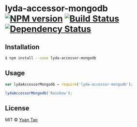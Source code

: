 # lyda-accessor-mongodb [![NPM version][npm-image]][npm-url] [![Build Status][travis-image]][travis-url] [![Dependency Status][daviddm-image]][daviddm-url]
> 

## Installation

```sh
$ npm install --save lyda-accessor-mongodb
```

## Usage

```js
var lydaAccessorMongodb = require('lyda-accessor-mongodb');

lydaAccessorMongodb('Rainbow');
```
## License

MIT © [Yuan Tao]()


[npm-image]: https://badge.fury.io/js/lyda-accessor-mongodb.svg
[npm-url]: https://npmjs.org/package/lyda-accessor-mongodb
[travis-image]: https://travis-ci.org/taoyuan/lyda-accessor-mongodb.svg?branch=master
[travis-url]: https://travis-ci.org/taoyuan/lyda-accessor-mongodb
[daviddm-image]: https://david-dm.org/taoyuan/lyda-accessor-mongodb.svg?theme=shields.io
[daviddm-url]: https://david-dm.org/taoyuan/lyda-accessor-mongodb
